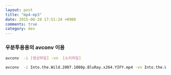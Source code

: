 ```yaml
---
layout: post
title: "mp4-mp3"
date: 2015-06-28 17:51:24 +0900
comments: true
category: dev
---
```


### 우분투용용의 avconv 이용


``` bash 형식
avconv  -i [영상파일] -vn  [소리파일]
```

``` bash 예시
avconv  -i Into.the.Wild.2007.1080p.BluRay.x264.YIFY.mp4 -vn Into.the.Wild.2007.1080p.BluRay.x264.YIFY.mp3
```
